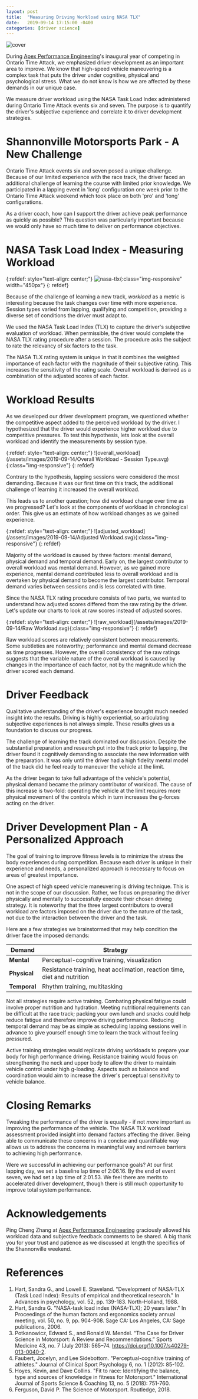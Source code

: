 ```yaml
---
layout: post
title:  "Measuring Driving Workload using NASA TLX"
date:   2019-09-14 17:15:00 -0400
categories: [driver science]
---
```


![cover](/assets/images/2019-09-14/ping-civic-smp.jpg)

During [Apex Performance Engineering][1]'s inaugural year of competing in Ontario
Time Attack, we emphasized driver development as an important area to improve.
We know that high-speed vehicle maneuvering is a complex task that puts the
driver under cognitive, physical and psychological stress. What we do not know
is how we are affected by these demands in our unique case.

We measure driver workload using the NASA Task Load Index administered during
Ontario Time Attack events six and seven. The purpose is to quantify the
driver's subjective experience and correlate it to driver development
strategies.

# Shannonville Motorsports Park - A New Challenge
Ontario Time Attack events six and seven posed a unique challenge. Because of
our limited experience with the race track, the driver faced an additional
challenge of learning the course with limited prior knowledge. We participated
in a lapping event in 'long' configuration one week prior to the Ontario Time
Attack weekend which took place on both 'pro' and 'long' configurations.

As a driver coach, how can I support the driver achieve peak performance as
quickly as possible?  This question was particularly important because we would
only have so much time to deliver on performance objectives.

# NASA Task Load Index - Measuring Workload
{:refdef: style="text-align: center;"}
![nasa-tlx](/assets/images/2019-09-14/nasa_tlx.png){:class="img-responsive" width="450px"}
{: refdef}

Because of the challenge of learning a new track, _workload_ as a metric is
interesting because the task changes over time with more experience. Session
types varied from lapping, qualifying and competition, providing a diverse set
of conditions the driver must adapt to.

We used the NASA Task Load Index (TLX) to capture the driver's subjective
evaluation of workload. When permissible, the driver would complete the NASA
TLX rating procedure after a session. The procedure asks the subject to rate
the relevancy of six factors to the task.

The NASA TLX rating system is unique in that it combines the weighted
importance of each factor with the magnitude of their subjective rating. This
increases the sensitivity of the rating scale. Overall workload is derived as a
combination of the adjusted scores of each factor.

# Workload Results
As we developed our driver development program, we questioned whether the
competitive aspect added to the perceived workload by the driver. I
hypothesized that the driver would experience higher workload due to
competitive pressures.  To test this hypothesis, lets look at the overall
workload and identify the measurements by session type.

{:refdef: style="text-align: center;"}
![overall_workload](/assets/images/2019-09-14/Overall Workload - Session Type.svg){:class="img-responsive"}
{: refdef}

Contrary to the hypothesis, lapping sessions were considered the most
demanding. Because it was our first time on this track, the additional
challenge of learning it increased the overall workload.

This leads us to another question; how did workload change over time as we
progressed? Let's look at the components of workload in chronological order.
This give us an estimate of how workload changes as we gained experience.

{:refdef: style="text-align: center;"}
![adjusted_workload](/assets/images/2019-09-14/Adjusted Workload.svg){:class="img-responsive"}
{: refdef}

Majority of the workload is caused by three factors: mental demand, physical
demand and temporal demand. Early on, the largest contributor to overall
workload was mental demand. However, as we gained more experience, mental
demand contributed less to overall workload and is overtaken by physical demand
to become the largest contributor. Temporal demand varies between sessions and
is less correlated with time.

Since the NASA TLX rating procedure consists of two parts, we wanted to
understand how adjusted scores differed from the raw rating by the driver.
Let's update our charts to look at raw scores instead of adjusted scores.

{:refdef: style="text-align: center;"}
![raw_workload](/assets/images/2019-09-14/Raw Workload.svg){:class="img-responsive"}
{: refdef}

Raw workload scores are relatively consistent between measurements. Some
subtleties are noteworthy; performance and mental demand decrease as time
progresses. However, the overall consistency of the raw ratings suggests that
the variable nature of the overall workload is caused by changes in the
importance of each factor, not by the magnitude which the driver scored each
demand.

# Driver Feedback
Qualitative understanding of the driver's experience brought much needed
insight into the results. Driving is highly experiential, so articulating
subjective experiences is not always simple. These results gives us a
foundation to discuss our progress.

The challenge of learning the track dominated our discussion. Despite the
substantial preparation and research put into the track prior to lapping, the
driver found it cognitively demanding to associate the new information with the
preparation. It was only until the driver had a high fidelity mental model of
the track did he feel ready to maneuver the vehicle at the limit.

As the driver began to take full advantage of the vehicle's potential, physical
demand became the primary contributor of workload. The cause of this increase
is two-fold: operating the vehicle at the limit requires more physical movement
of the controls which in turn increases the g-forces acting on the driver.

# Driver Development Plan - A Personalized Approach
The goal of training to improve fitness levels is to minimize the stress the
body experiences during competition. Because each driver is unique in their
experience and needs, a personalized approach is necessary to focus on areas of
greatest importance.

One aspect of high speed vehicle maneuvering is driving technique. This is not
in the scope of our discussion. Rather, we focus on preparing the driver
physically and mentally to successfully execute their chosen driving strategy.
It is noteworthy that the three largest contributors to overall workload are
factors imposed on the driver due to the nature of the task, not due to the
interaction between the driver and the task.

Here are a few strategies we brainstormed that may help condition the driver
face the imposed demands:

| Demand | Strategy |
| ------ | -------- |
| __Mental__ | Perceptual-cognitive training, visualization |
| __Physical__ | Resistance training, heat acclimation, reaction time, diet and nutrition |
| __Temporal__ | Rhythm training, multitasking |

Not all strategies require active training. Combating physical fatigue could
involve proper nutrition and hydration. Meeting nutritional requirements can be
difficult at the race track; packing your own lunch and snacks could help
reduce fatigue and therefore improve driving performance. Reducing temporal
demand may be as simple as scheduling lapping sessions well in advance to give
yourself enough time to learn the track without feeling pressured.

Active training strategies would replicate driving workloads to prepare your
body for high performance driving. Resistance training would focus on
strengthening the neck and upper body to allow the driver to maintain vehicle
control under high g-loading. Aspects such as balance and coordination would
aim to increase the driver's perceptual sensitivity to vehicle balance.

# Closing Remarks
Tweaking the performance of the driver is equally - if not _more_ important
as improving the performance of the vehicle. The NASA TLX workload assessment
provided insight into demand factors affecting the driver. Being able to
communicate these concerns in a concise and quantifiable way allows us to
address the concerns in meaningful way and remove barriers to achieving high
performance.

Were we successful in achieving our performance goals? At our first lapping
day, we set a baseline lap time of 2:06.16. By the end of event seven, we had
set a lap time of 2:01.53. We feel there are merits to accelerated driver
development, though there is still much opportunity to improve total system
performance.

# Acknowledgements
Ping Cheng Zhang at [Apex Performance Engineering][1] graciously allowed his
workload data and subjective feedback comments to be shared. A big thank you
for your trust and patience as we discussed at length the specifics of the
Shannonville weekend.

# References
1. Hart, Sandra G., and Lowell E. Staveland. "Development of NASA-TLX (Task Load Index): Results of empirical and theoretical research." In Advances in psychology, vol. 52, pp. 139-183. North-Holland, 1988.
2. Hart, Sandra G. "NASA-task load index (NASA-TLX); 20 years later." In Proceedings of the human factors and ergonomics society annual meeting, vol. 50, no. 9, pp. 904-908. Sage CA: Los Angeles, CA: Sage publications, 2006.
3. Potkanowicz, Edward S., and Ronald W. Mendel. “The Case for Driver Science in Motorsport: A Review and Recommendations.” Sports Medicine 43, no. 7 (July 2013): 565–74. https://doi.org/10.1007/s40279-013-0040-2.
4. Faubert, Jocelyn, and Lee Sidebottom. "Perceptual-cognitive training of athletes." Journal of Clinical Sport Psychology 6, no. 1 (2012): 85-102.
5. Hoyes, Kevin, and Dave Collins. "Fit to race: Identifying the balance, type and sources of knowledge in fitness for Motorsport." International Journal of Sports Science & Coaching 13, no. 5 (2018): 751-760.
6. Ferguson, David P. The Science of Motorsport. Routledge, 2018.

[1]: https://www.facebook.com/APEXPerformanceEngineering
